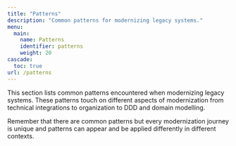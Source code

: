 ```yaml
---
title: "Patterns"
description: "Common patterns for modernizing legacy systems."
menu:
  main:
    name: Patterns
    identifier: patterns
    weight: 20
cascade:
  toc: true
url: /patterns
---
```


This section lists common patterns encountered when modernizing legacy systems. These patterns touch on different aspects of modernization from technical integrations to organization to DDD and domain modelling.

Remember that there are common patterns but every modernization journey is unique and patterns can appear and be applied differently in different contexts.
